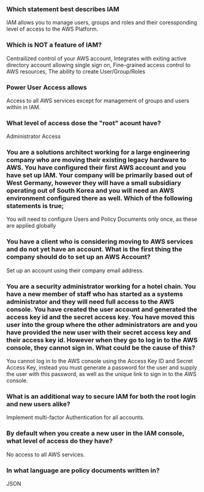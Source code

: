 ### Which statement best describes IAM
IAM allows you to manage users, groups and roles and their coressponding
level of access to the AWS Platform.

### Which is NOT a feature of IAM?
Centrailized control of your AWS account, Integrates with exiting active
directory account allowing single sign on, Fine-grained access control
to AWS resources, The ability to create User/Group/Roles

### Power User Access allows
Access to all AWS services except for management of groups and users
within in IAM.

### What level of access dose the "root" acount have?
Administrator Access


### You are a solutions architect working for a large engineering company who are moving their existing legacy hardware to AWS. You have configured their first AWS account and you have set up IAM. Your company will be primarily based out of West Germany, however they will have a small subsidiary operating out of South Korea and you will need an AWS environment configured there as well. Which of the following statements is true;
You will need to configure Users and Policy Documents only once, as
these are applied globally

### You have a client who is considering moving to AWS services and do not yet have an account. What is the first thing the company should do to set up an AWS Account?
Set up an account using their company email address.

### You are a security administrator working for a hotel chain. You have a new member of staff who has started as a systems administrator and they will need full access to the AWS console. You have created the user account and generated the access key id and the secret access key. You have moved this user into the group where the other administrators are and you have provided the new user with their secret access key and their access key id. However when they go to log in to the AWS console, they cannot sign in. What could be the cause of this?
You cannot log in to the AWS console using the Access Key ID and Secret Access Key, instead you must generate a password for the user and supply the user with this password, as well as the unique link to sign in to the AWS console.

### What is an additional way to secure IAM for both the root login and new users alike?
Implement multi-factor Authentication for all accounts.

### By default when you create a new user in the IAM console, what level of access do they have?
No access to all AWS services.

### In what language are policy documents written in?
JSON

